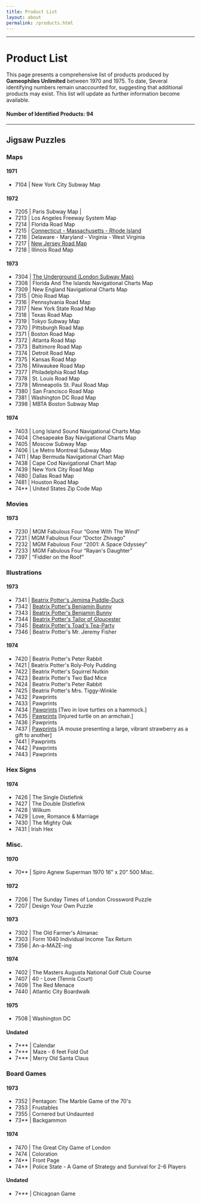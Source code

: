 ```yaml
---
title: Product List
layout: about
permalink: /products.html
---
```

***
# Product List
This page presents a comprehensive list of products produced by **Gameophiles Unlimited** between 1970 and 1975. To date, Several identifying numbers remain unaccounted for, suggesting that additional products may exist. This list will update as further information become available. 
#### Number of Identified Products: 94
---
## Jigsaw Puzzles
### Maps
#### 1971
 - 7104 | New York City Subway Map
#### 1972
- 7205 | Paris Subway Map |
- 7213 | Los Angeles Freeway System Map 
- 7214 | Florida Road Map
- 7215 | [Connecticut - Massachusetts - Rhode Island](https://zuzannakelvin.github.io/gameophiles-unlimited-jigsaw-puzzles-csv/items/7215.html)
- 7216 | Delaware - Maryland - Virginia - West Virginia
- 7217 | [New Jersey Road Map](https://zuzannakelvin.github.io/gameophiles-unlimited-jigsaw-puzzles-csv/items/7217.html)
- 7218 | Illinois Road Map
#### 1973
 - 7304 | [The Underground (London Subway Map)](https://zuzannakelvin.github.io/gameophiles-unlimited-jigsaw-puzzles-csv/items/7304.html)
 - 7308 | Florida And The Islands Navigational Charts Map
- 7309 | New England Navigational Charts Map
- 7315 | Ohio Road Map
- 7316 | Pennsylvania Road Map
- 7317 | New York State Road Map
- 7318 | Texas Road Map
- 7319 | Tokyo Subway Map
- 7370 | Pittsburgh Road Map
- 7371 | Boston Road Map
- 7372 | Atlanta Road Map
- 7373 | Baltimore Road Map
- 7374 | Detroit Road Map
- 7375 | Kansas Road Map
- 7376 | Milwaukee Road Map
- 7377 | Philadelphia Road Map
 - 7378 | St. Louis Road Map
 - 7379 | Minneapolis St. Paul Road Map
 - 7380 | San Francisco Road Map
 - 7381 | Washington DC Road Map
 - 7398 | MBTA Boston Subway Map
#### 1974
- 7403 | Long Island Sound Navigational Charts Map
- 7404 | Chesapeake Bay Navigational Charts Map
- 7405 | Moscow Subway Map
- 7406 | Le Metro Montreal Subway Map
- 7411 | Map Bermuda Navigational Chart Map
- 7438 | Cape Cod Navigational Chart Map
- 7439 | New York City Road Map
- 7480 | Dallas Road Map
- 7481 | Houston Road Map
- 74** | United States Zip Code Map
### Movies
#### 1973
- 7230 | MGM Fabulous Four “Gone With The Wind”
- 7231 | MGM Fabulous Four “Doctor Zhivago”
- 7232 | MGM Fabulous Four “2001: A Space Odyssey”
- 7233 | MGM Fabulous Four “Rayan's Daughter”
- 7397 | “Fiddler on the Roof”
### Illustrations
#### 1973
- 7341 | [Beatrix Potter's Jemima Puddle-Duck](https://zuzannakelvin.github.io/gameophiles-unlimited-jigsaw-puzzles-csv/items/7341-150.html)
- 7342 | [Beatrix Potter's Benjamin Bunny](https://zuzannakelvin.github.io/gameophiles-unlimited-jigsaw-puzzles-csv/items/7342-150.html)
- 7343 | [Beatrix Potter's Benjamin Bunny](https://zuzannakelvin.github.io/gameophiles-unlimited-jigsaw-puzzles-csv/items/7343-150.html)
- 7344 | [Beatrix Potter's Tailor of Gloucester](https://zuzannakelvin.github.io/gameophiles-unlimited-jigsaw-puzzles-csv/items/7344-150.html)
- 7345 | [Beatrix Potter's Toad's Tea-Party](https://zuzannakelvin.github.io/gameophiles-unlimited-jigsaw-puzzles-csv/items/7345-150.html)
- 7346 | Beatrix Potter's Mr. Jeremy Fisher
#### 1974
- 7420 | Beatrix Potter's Peter Rabbit
- 7421 | Beatrix Potter's Roly-Poly Pudding
- 7422 | Beatrix Potter's Squirrel Nutkin
- 7423 | Beatrix Potter's Two Bad Mice
- 7424 | Beatrix Potter's Peter Rabbit
- 7425 | Beatrix Potter's Mrs. Tiggy-Winkle
- 7432 | Pawprints
- 7433 | Pawprints
- 7434 | [Pawprints](https://zuzannakelvin.github.io/gameophiles-unlimited-jigsaw-puzzles-csv/items/7434-150.html) [Two in love turtles on a hammock.]
- 7435 | [Pawprints](https://zuzannakelvin.github.io/gameophiles-unlimited-jigsaw-puzzles-csv/items/7435-150.html) [Injured turtle on an armchair.]
- 7436 | Pawprints
- 7437 | [Pawprints](https://zuzannakelvin.github.io/gameophiles-unlimited-jigsaw-puzzles-csv/items/7437-150.html) [A mouse presenting a large, vibrant strawberry as a gift to another]
- 7441 | Pawprints
- 7442 | Pawprints
- 7443 | Pawprints
### Hex Signs
#### 1974
- 7426 | The Single Distlefink
- 7427 | The Double Distlefink
- 7428 | Wilkum
- 7429 | Love, Romance & Marriage
- 7430 | The Mighty Oak
- 7431 | Irish Hex
### Misc.
#### 1970
- 70** | Spiro Agnew Superman 1970 16" x 20" 500 Misc.
#### 1972
- 7206 | The Sunday Times of London Crossword Puzzle
- 7207 | Design Your Own Puzzle
#### 1973
- 7302 | The Old Farmer's Almanac
- 7303 | Form 1040 Individual Income Tax Return
- 7356 | An-a-MAZE-ing
#### 1974
- 7402 | The Masters Augusta National Golf Club Course
- 7407 | 40 - Love (Tennis Court)
- 7409 | The Red Menace
- 7440 | Atlantic City Boardwalk
#### 1975
- 7508 | Washington DC
#### Undated
- 7*** | Calendar
- 7*** | Maze - 6 feet Fold Out
- 7*** | Merry Old Santa Claus
### Board Games
#### 1973
- 7352 | Pentagon: The Marble Game of the 70's
- 7353 | Frustables
- 7355 | Cornered but Undaunted
- 73** | Backgammon
#### 1974
- 7470 | The Great City Game of London
- 7474 | Coloration
- 74** | Front Page
- 74** | Police State - A Game of Strategy and Survival for 2-6 Players
#### Undated
- 7*** | Chicagoan Game
